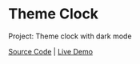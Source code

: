 # Theme Clock

Project: Theme clock with dark mode

[Source Code](./README.md) | [Live Demo](https://josephgattuso.github.io/50-projects/theme-clock/index)
